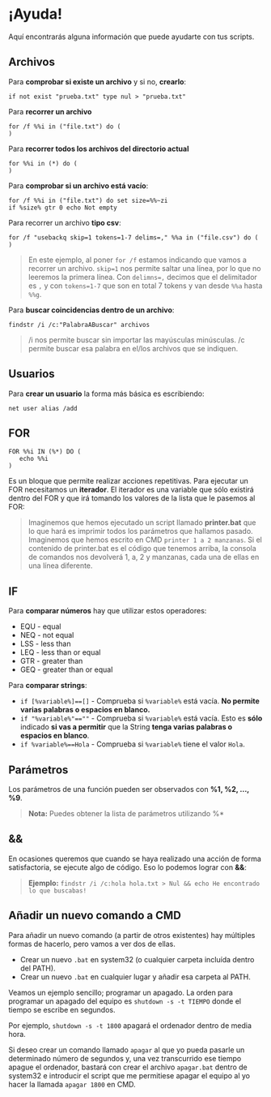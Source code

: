 # ¡Ayuda!
Aquí encontrarás alguna información que puede ayudarte con tus scripts.


## Archivos
Para **comprobar si existe un archivo** y si no, **crearlo**:
```
if not exist "prueba.txt" type nul > "prueba.txt"
```
Para **recorrer un archivo**
```
for /f %%i in ("file.txt") do (
)
```
Para **recorrer todos los archivos del directorio actual**
```
for %%i in (*) do (
)
```
Para **comprobar si un archivo está vacío**:
```
for /f %%i in ("file.txt") do set size=%%~zi
if %size% gtr 0 echo Not empty
```
Para recorrer un archivo **tipo csv**:
```
for /f "usebackq skip=1 tokens=1-7 delims=," %%a in ("file.csv") do (
)
```
> En este ejemplo, al poner `for /f` estamos indicando que vamos a recorrer un archivo. `skip=1` nos permite saltar una línea, por lo que no leeremos la primera línea. Con `delimns=,` decimos que el delimitador es `,` y con `tokens=1-7` que son en total 7 tokens y van desde `%%a` hasta `%%g`.

Para **buscar coincidencias dentro de un archivo**:
```
findstr /i /c:"PalabraABuscar" archivos
```
> /i nos permite buscar sin importar las mayúsculas minúsculas. /c permite buscar esa palabra en el/los archivos que se indiquen.
## Usuarios
Para **crear un usuario** la forma más básica es escribiendo:
```
net user alias /add
```

## FOR
```
FOR %%i IN (%*) DO (
   echo %%i
)
```
Es un bloque que permite realizar acciones repetitivas. Para ejecutar un FOR necesitamos un **iterador**. El iterador es una variable que sólo existirá dentro del FOR y que irá tomando los valores de la lista que le pasemos al FOR:
> Imaginemos que hemos ejecutado un script llamado **printer.bat** que lo que hará es imprimir todos los parámetros que hallamos pasado. Imaginemos que hemos escrito en CMD `printer 1 a 2 manzanas`. Si el contenido de printer.bat es el código que tenemos arriba, la consola de comandos nos devolverá 1, a, 2 y manzanas, cada una de ellas en una línea diferente.


## IF
Para **comparar números** hay que utilizar estos operadores:
- EQU - equal
- NEQ - not equal
- LSS - less than
- LEQ - less than or equal
- GTR - greater than
- GEQ - greater than or equal

Para **comparar strings**:
- `if [%variable%]==[]` - Comprueba si `%variable%` está vacía. **No permite varias palabras o espacios en blanco.**
- `if "%variable%"==""` - Comprueba si `%variable%` está vacía. Esto es **sólo** indicado **si vas a permitir** que la String **tenga varias palabras o espacios en blanco**.
- `if %variable%==Hola` - Comprueba si `%variable%` tiene el valor `Hola`.


## Parámetros
Los parámetros de una función pueden ser observados con **%1, %2, ..., %9**.
> **Nota:** Puedes obtener la lista de parámetros utilizando %*


## &&
En ocasiones queremos que cuando se haya realizado una acción de forma satisfactoria, se ejecute algo de código. Eso lo podemos lograr con **&&**:
> **Ejemplo:** `findstr /i /c:hola hola.txt > Nul && echo He encontrado lo que buscabas!`


## Añadir un nuevo comando a CMD
Para añadir un nuevo comando (a partir de otros existentes) hay múltiples formas de hacerlo, pero vamos a ver dos de ellas.
- Crear un nuevo `.bat` en system32 (o cualquier carpeta incluída dentro del PATH).
- Crear un nuevo `.bat` en cualquier lugar y añadir esa carpeta al PATH.

Veamos un ejemplo sencillo; programar un apagado.
La orden para programar un apagado del equipo es `shutdown -s -t TIEMPO` donde el tiempo se escribe en segundos.

Por ejemplo, `shutdown -s -t 1800` apagará el ordenador dentro de media hora.

Si deseo crear un comando llamado `apagar` al que yo pueda pasarle un determinado número de segundos y, una vez transcurrido ese tiempo apague el ordenador, bastará con crear el archivo `apagar.bat` dentro de system32 e introducir el script que me permitiese apagar el equipo al yo hacer la llamada `apagar 1800` en CMD.
